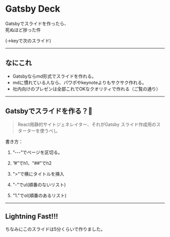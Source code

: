 # Gatsby Deck

Gatsbyでスライドを作ったら、  
死ぬほど捗った件  

(→keyで次のスライド)

---

## なにこれ

- Gatsbyならmd形式でスライドを作れる。
- mdに慣れている人なら、パワポやkeynoteよりもサクサク作れる。
- 社内向けのプレゼンは全部これでOKなクオリティで作れる（ご覧の通り）

---

## Gatsbyでスライドを作る？🤫

> React用静的サイトジェネレイター、それがGatsby
> スライド作成用のスターターを使うべし

書き方：  

1. ”---”でページを区切る。

2. ”#”でh1、"##"でh2

3. ">"で横にタイトルを挿入

4. "-"でul(順番のないリスト)

5. "1."でol(順番のあるリスト)

---

## Lightning Fast!!!

ちなみにこのスライドは5分くらいで作りました。
